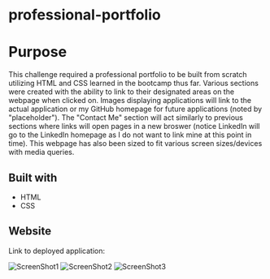 # professional-portfolio

# Purpose
This challenge required a professional portfolio to be built from scratch utilizing HTML and CSS learned in the bootcamp thus far. Various sections were created with the ability to link to their designated areas on the webpage when clicked on. Images displaying applications will link to the actual application or my GitHub homepage for future applications (noted by "placeholder"). The "Contact Me" section will act similarly to previous sections where links will open pages in a new broswer (notice LinkedIn will go to the LinkedIn homepage as I do not want to link mine at this point in time). This webpage has also been sized to fit various screen sizes/devices with media queries.

## Built with 
* HTML
* CSS

## Website
Link to deployed application: 


![ScreenShot1](https://user-images.githubusercontent.com/98374207/158083514-89aff2c0-c639-44f6-a5fe-8ee6f95a903c.png)
![ScreenShot2](https://user-images.githubusercontent.com/98374207/158083518-332de874-0758-4b0f-a85d-50803dfb709d.png)
![ScreenShot3](https://user-images.githubusercontent.com/98374207/158083519-11fe2ab0-747f-4ba7-8586-dad08b475253.png)
